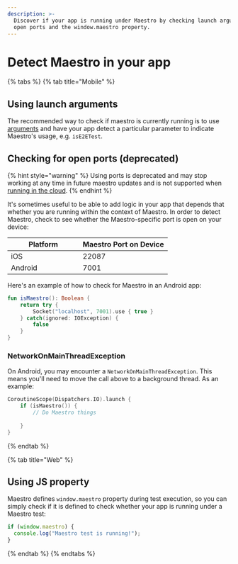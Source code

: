```yaml
---
description: >-
  Discover if your app is running under Maestro by checking launch arguments,
  open ports and the window.maestro property.
---
```


# Detect Maestro in your app

{% tabs %}
{% tab title="Mobile" %}
## Using launch arguments

The recommended way to check if maestro is currently running is to use [arguments](../api-reference/commands/launchapp.md#launch-arguments) and have your app detect a particular parameter to indicate Maestro's usage, e.g. `isE2ETest`.

## Checking for open ports (deprecated)

{% hint style="warning" %}
Using ports is deprecated and may stop working at any time in future maestro updates and is not supported when [running in the cloud](../cloud/run-maestro-tests-in-the-cloud.md).
{% endhint %}



It's sometimes useful to be able to add logic in your app that depends that whether you are running within the context of Maestro. In order to detect Maestro, check to see whether the Maestro-specific port is open on your device:

<table><thead><tr><th width="146">Platform</th><th>Maestro Port on Device</th></tr></thead><tbody><tr><td>iOS</td><td>22087</td></tr><tr><td>Android</td><td>7001</td></tr></tbody></table>

Here's an example of how to check for Maestro in an Android app:

```kotlin
fun isMaestro(): Boolean {
    return try {
        Socket("localhost", 7001).use { true }
    } catch(ignored: IOException) {
        false
    }
}
```

### NetworkOnMainThreadException

On Android, you may encounter a `NetworkOnMainThreadException`. This means you'll need to move the call above to a background thread. As an example:

```kotlin
CoroutineScope(Dispatchers.IO).launch {
    if (isMaestro()) {
        // Do Maestro things
        
    }
}
```
{% endtab %}

{% tab title="Web" %}
## Using JS property

Maestro defines `window.maestro` property during test execution, so you can simply check if it is defined to check whether your app is running under a Maestro test:

```javascript
if (window.maestro) {
  console.log("Maestro test is running!");
}
```
{% endtab %}
{% endtabs %}



